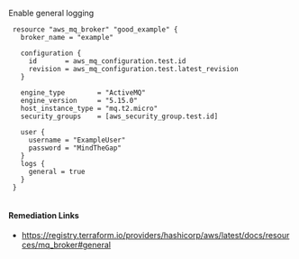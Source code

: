 
Enable general logging

```hcl
 resource "aws_mq_broker" "good_example" {
   broker_name = "example"
 
   configuration {
     id       = aws_mq_configuration.test.id
     revision = aws_mq_configuration.test.latest_revision
   }
 
   engine_type        = "ActiveMQ"
   engine_version     = "5.15.0"
   host_instance_type = "mq.t2.micro"
   security_groups    = [aws_security_group.test.id]
 
   user {
     username = "ExampleUser"
     password = "MindTheGap"
   }
   logs {
     general = true
   }
 }
 
```

#### Remediation Links
 - https://registry.terraform.io/providers/hashicorp/aws/latest/docs/resources/mq_broker#general

